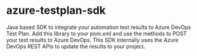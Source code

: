 # azure-testplan-sdk

Java based SDK to integrate your automation test results to Azure DevOps Test Plan. Add this library to your pom.xml and use the methods to POST your test results to Azure DevOps. This SDK internally uses the Azure DevOps REST APIs to update the results to your project.

